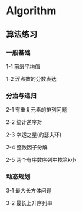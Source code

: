 # Algorithm
算法练习
---
### 一般基础

1-1 前缀平均值

1-2 浮点数的分数表达

###  分治与递归

2-1 有重复元素的排列问题

2-2 统计逆序对

2-3 幸运之星(约瑟夫环)

2-4 整数因子分解

2-5 两个有序数序列中找第k小

### 动态规划

3-1 最大长方体问题

3-2 最长上升序列串
